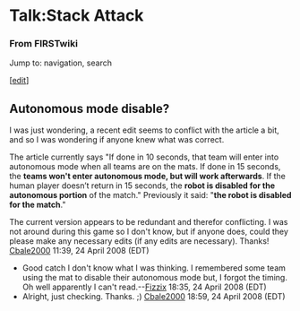 # Talk:Stack Attack

### From FIRSTwiki

Jump to: navigation, search

[[edit](/index.php?title=Talk:Stack_Attack&action=edit&section=1 "Edit
section: Autonomous mode disable?" )]

##  Autonomous mode disable?

I was just wondering, a recent edit seems to conflict with the article a bit,
and so I was wondering if anyone knew what was correct.

The article currently says "If done in 10 seconds, that team will enter into
autonomous mode when all teams are on the mats. If done in 15 seconds, the
**teams won't enter autonomous mode, but will work afterwards**. If the human
player doesn’t return in 15 seconds, the **robot is disabled for the
autonomous portion** of the match." Previously it said: "**the robot is
disabled for the match**."

The current version appears to be redundant and therefor conflicting. I was
not around during this game so I don't know, but if anyone does, could they
please make any necessary edits (if any edits are necessary). Thanks!
[Cbale2000](User:Cbale2000 "User:Cbale2000" ) 11:39, 24 April 2008
(EDT)

  * Good catch I don't know what I was thinking. I remembered some team using the mat to disable their autonomous mode but, I forgot the timing. Oh well apparently I can't read.--[Fizzix](User:Fizzix "User:Fizzix" ) 18:35, 24 April 2008 (EDT) 
  * Alright, just checking. Thanks. ;) [Cbale2000](User:Cbale2000 "User:Cbale2000" ) 18:59, 24 April 2008 (EDT) 

